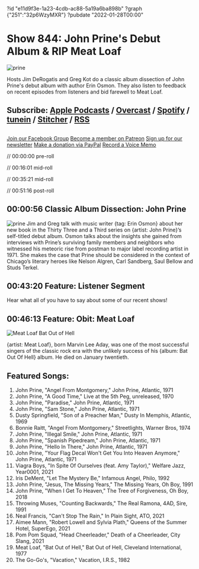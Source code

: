 ?id "e11d9f3e-1a23-4cdb-ac88-5a19a6ba898b"
?graph {"251":"32p6WzyMXR"}
?pubdate "2022-01-28T00:00"
# Show 844: John Prine's Debut Album & RIP Meat Loaf

![prine](https://static.soundopinions.org/images/2022/billboard-leaning-on-old-car-6489-1591213255.jpeg)

Hosts Jim DeRogatis and Greg Kot do a classic album dissection of John Prine's debut album with author Erin Osmon. They also listen to feedback on recent episodes from listeners and bid farewell to Meat Loaf. 


## Subscribe: [Apple Podcasts](https://itunes.apple.com/us/podcast/sound-opinions/id94793843) / [Overcast](https://overcast.fm/itunes94793843/sound-opinions) / [Spotify](https://open.spotify.com/show/1kNR8YL7TBrQuRxDdS4wtU) / [tunein](https://tunein.com/podcasts/Music-Podcasts/Sound-Opinions-p60273/) / [Stitcher](http://www.stitcher.com/podcast/sound-opinions) / [RSS](https://feeds.simplecast.com/Nn6fjnB0)


##
[Join our Facebook Group](https://bit.ly/3sivr9T)
[Become a member on Patreon](https://bit.ly/3slWZvc)
[Sign up for our newsletter](https://bit.ly/3eEvRnG)
[Make a donation via PayPal](https://bit.ly/3dmt9lU)
[Record a Voice Memo](https://bit.ly/2RyD5Ah)


// 00:00:00 pre-roll

// 00:16:01 mid-roll

// 00:35:21 mid-roll

// 00:51:16 post-roll


## 00:00:56 Classic Album Dissection: John Prine
![prine](https://static.soundopinions.org/images/2022/johnprineselftitled_grande_82227c1f_23bd_4da6_b01a_52f79ead733f_large_1491415473.jpeg)
Jim and Greg talk with music writer {tag: Erin Osmon} about her new book in the Thirty Three and a Third series on {artist: John Prine}’s self-titled debut album. Osmon talks about the insights she gained from interviews with Prine’s surviving family members and neighbors who witnessed his meteoric rise from postman to major label recording artist in 1971. She makes the case that Prine should be considered in the context of Chicago’s literary heroes like Nelson Algren, Carl Sandberg, Saul Bellow and Studs Terkel. 
 

## 00:43:20 Feature: Listener Segment

Hear what all of you have to say about some of our recent shows!




## 00:46:13 Feature: Obit: Meat Loaf

![Meat Loaf Bat Out of Hell](https://static.soundopinions.org/assets/844/25112.jpg)

{artist: Meat Loaf}, born Marvin Lee Aday, was one of the most successful singers of the classic rock era with the unlikely success of his {album: Bat Out Of Hell} album. He died on January twentieth.



## Featured Songs:

1. John Prine, "Angel From Montgomery," John Prine, Atlantic, 1971
1. John Prine, "A Good Time," Live at the 5th Peg, unreleased, 1970
1. John Prine, "Paradise," John Prine, Atlantic, 1971
1. John Prine, "Sam Stone," John Prine, Atlantic, 1971
1. Dusty Springfield, "Son of a Preacher Man," Dusty In Memphis, Atlantic, 1969
1. Bonnie Raitt, "Angel From Montgomery," Streetlights, Warner Bros, 1974
1. John Prine, "Illegal Smile," John Prine, Atlantic, 1971
1. John Prine, "Spanish Pipedream," John Prine, Atlantic, 1971
1. John Prine, "Hello In There," John Prine, Atlantic, 1971
1. John Prine, "Your Flag Decal Won't Get You Into Heaven Anymore," John Prine, Atlantic, 1971
1. Viagra Boys, "In Spite Of Ourselves (feat. Amy Taylor)," Welfare Jazz, Year0001, 2021
1. Iris DeMent, "Let The Mystery Be," Infamous Angel,  Philo, 1992
1. John Prine, "Jesus, The Missing Years," The Missing Years, Oh Boy, 1991
1. John Prine, "When I Get To Heaven," The Tree of Forgiveness, Oh Boy, 2018
1. Throwing Muses, "Counting Backwards," The Real Ramona, 4AD, Sire, 1991
1. Neal Francis, "Can't Stop The Rain," In Plain Sight, ATO, 2021
1. Aimee Mann, "Robert Lowell and Sylvia Plath," Queens of the Summer Hotel, SuperEgo, 2021
1. Pom Pom Squad, "Head Cheerleader," Death of a Cheerleader, City Slang, 2021
1. Meat Loaf, "Bat Out of Hell," Bat Out of Hell, Cleveland International, 1977
1. The Go-Go's, "Vacation," Vacation, I.R.S., 1982